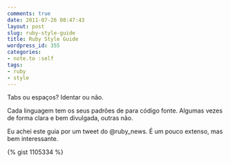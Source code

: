 ```yaml
---
comments: true
date: 2011-07-26 08:47:43
layout: post
slug: ruby-style-guide
title: Ruby Style Guide
wordpress_id: 355
categories:
- note.to :self
tags:
- ruby
- style
---
```


Tabs ou espaços? Identar ou não.

Cada linguagem tem os seus padrões de para código fonte. Algumas vezes de forma clara e bem divulgada, outras não.

Eu achei este guia por um tweet do @ruby_news. É um pouco extenso, mas bem interessante.

{% gist 1105334 %}
